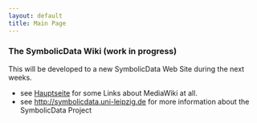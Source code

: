 ```yaml
---
layout: default
title: Main Page
---
```


### The SymbolicData Wiki (work in progress)

This will be developed to a new SymbolicData Web Site during the next weeks.

-   see [Hauptseite](Hauptseite "wikilink") for some Links about MediaWiki at all.
-   see <http://symbolicdata.uni-leipzig.de> for more information about the SymbolicData Project

